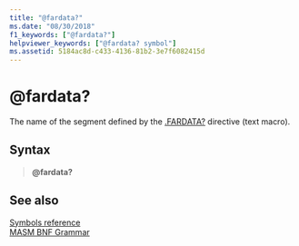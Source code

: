 ```yaml
---
title: "@fardata?"
ms.date: "08/30/2018"
f1_keywords: ["@fardata?"]
helpviewer_keywords: ["@fardata? symbol"]
ms.assetid: 5184ac8d-c433-4136-81b2-3e7f6082415d
---
```

# \@fardata?

The name of the segment defined by the [.FARDATA?](../../assembler/masm/dot-fardata-q.md) directive (text macro).

## Syntax

> **\@fardata?**

## See also

[Symbols reference](symbols-reference.md)<br/>
[MASM BNF Grammar](masm-bnf-grammar.md)
